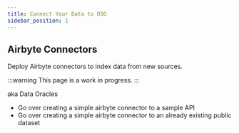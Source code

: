 ```yaml
---
title: Connect Your Data to OSO
sidebar_position: 1
---
```


## Airbyte Connectors

Deploy Airbyte connectors to index data from new sources.

:::warning
This page is a work in progress.
:::

aka Data Oracles

- Go over creating a simple airbyte connector to a sample API
- Go over creating a simple airbyte connector to an already existing public dataset

